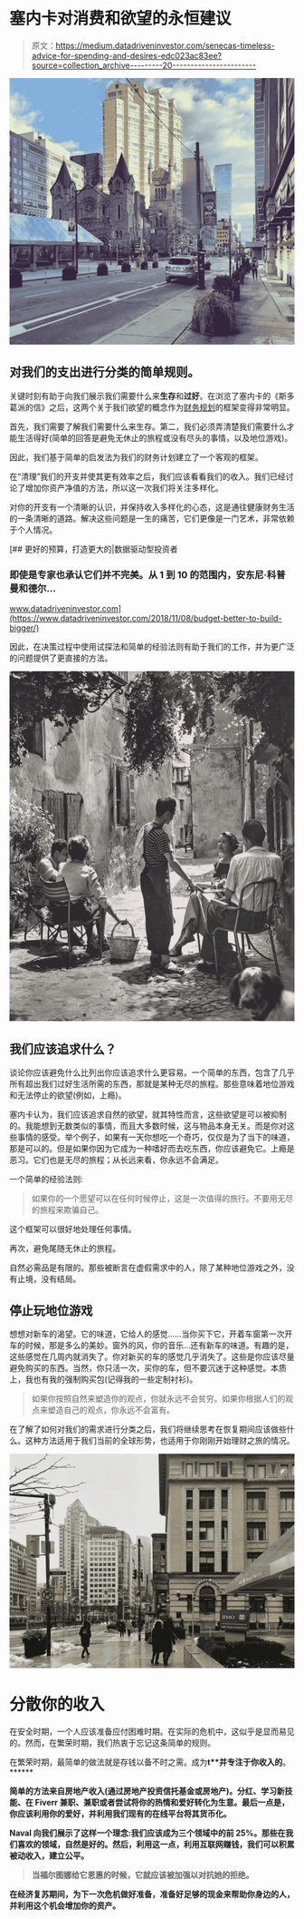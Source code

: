 # 塞内卡对消费和欲望的永恒建议

> 原文：<https://medium.datadriveninvestor.com/senecas-timeless-advice-for-spending-and-desires-edc023ac83ee?source=collection_archive---------20----------------------->

![](img/bb7e721828ca698d6bb1af40bd860e53.png)

## 对我们的支出进行分类的简单规则。

关键时刻有助于向我们展示我们需要什么来**生存**和**过好**。在浏览了塞内卡的《斯多葛派的信》之后，这两个关于我们欲望的概念作为[财务规划](https://medium.com/makingofamillionaire/my-approach-into-building-my-net-worth-99e469a85191)的框架变得非常明显。

首先，我们需要了解我们需要什么来生存。第二，我们必须弄清楚我们需要什么才能生活得好(简单的回答是避免无休止的旅程或没有尽头的事情，以及地位游戏)。

因此，我们基于简单的启发法为我们的财务计划建立了一个客观的框架。

在“清理”我们的开支并使其更有效率之后，我们应该看看我们的收入。我们已经讨论了增加你资产净值的方法，所以这一次我们将关注多样化。

对你的开支有一个清晰的认识，并保持收入多样化的心态，这是通往健康财务生活的一条清晰的道路。解决这些问题是一生的痛苦，它们更像是一门艺术，非常依赖于个人情况。

[](https://www.datadriveninvestor.com/2018/11/08/budget-better-to-build-bigger/) [## 更好的预算，打造更大的|数据驱动型投资者

### 即使是专家也承认它们并不完美。从 1 到 10 的范围内，安东尼·科普曼和德尔…

www.datadriveninvestor.com](https://www.datadriveninvestor.com/2018/11/08/budget-better-to-build-bigger/) 

因此，在决策过程中使用试探法和简单的经验法则有助于我们的工作，并为更广泛的问题提供了更直接的方法。

![](img/c018dbb1758b193271e1e03d9c64e20e.png)

## 我们应该追求什么？

谈论你应该避免什么比列出你应该追求什么更容易。一个简单的东西，包含了几乎所有超出我们过好生活所需的东西，那就是某种无尽的旅程。那些意味着地位游戏和无法停止的欲望(例如，上瘾)。

塞内卡认为，我们应该追求自然的欲望，就其特性而言，这些欲望是可以被抑制的。我能想到无数类似的事情，而且大多数时候，这与物品本身无关。而是你对这些事情的感受。举个例子，如果有一天你想吃一个奇巧，仅仅是为了当下的味道，那是可以的。但是如果你因为它成为一种嗜好而去吃东西，你应该避免它。上瘾是恶习。它们也是无尽的旅程；从长远来看，你永远不会满足。

一个简单的经验法则:

> 如果你的一个愿望可以在任何时候停止，这是一次值得的旅行。不要用无尽的旅程来欺骗自己。

这个框架可以很好地处理任何事情。

再次，避免尾随无休止的旅程。

自然必需品是有限的。那些被断言在虚假需求中的人，除了某种地位游戏之外，没有止境，没有结局。

## 停止玩地位游戏

想想对新车的渴望。它的味道，它给人的感觉……当你买下它，开着车窗第一次开车的时候，那是多么的美妙。窗外的风，你的音乐…还有新车的味道。有趣的是，这些感觉在几周内就消失了。你对新买的车的感觉几乎消失了。这些是你应该尽量避免购买的东西。当然，你只活一次，买你的车，但不要沉迷于这种感觉。本质上，我也有我的强制购买包(记得我的一些定制衬衫)。

> 如果你按照自然来塑造你的观点，你就永远不会贫穷。如果你根据人们的观点来塑造自己的观点，你永远不会富有。

在了解了如何对我们的需求进行分类之后，我们将继续思考在恢复期间应该做些什么。这种方法适用于我们当前的全球形势，也适用于你刚刚开始理财之旅的情况。

![](img/67a0998ed8c0649a57b8771b173af4fd.png)

# 分散你的收入

在安全时期，一个人应该准备应付困难时期。在实际的危机中，这似乎是显而易见的。然而，在繁荣时期，我们热衷于忘记这条简单的规则。

在繁荣时期，最简单的做法就是存钱以备不时之需。成为[](https://medium.com/@diegolucasq/we-just-cant-predict-forget-about-it-fe7680f0d574)****t**并专注于你收入的[](https://medium.com/makingofamillionaire/this-is-the-reason-to-always-diversify-d0059ae63372)****。******

****简单的方法来自房地产收入(通过房地产投资信托基金或房地产)。分红、学习新技能、在 Fiverr 兼职、兼职或者尝试将你的热情和爱好转化为生意。最后一点是，你应该利用你的爱好，并利用我们现有的在线平台将其货币化。****

****Naval 向我们展示了这样一个理念:我们应该成为三个领域中的前 25%。那些在我们喜欢的领域，自然是好的。然后，利用这一点，利用互联网赚钱，我们可以积累被动收入，建立公平。****

> ****当福尔图娜给它恩惠的时候，它就应该被加强以对抗她的拒绝。****

****在经济复苏期间，为下一次危机做好准备，准备好足够的现金来帮助你身边的人，并利用这个机会增加你的资产。****